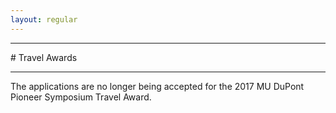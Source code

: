 ```yaml
---
layout: regular
---
```


<hr style="clear: both;" />
# Travel Awards 
<hr style="clear: both;" />

The applications are no longer being accepted for the 2017 MU DuPont Pioneer Symposium Travel Award.
